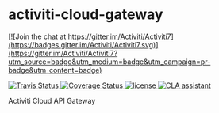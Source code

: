 # activiti-cloud-gateway
[![Join the chat at https://gitter.im/Activiti/Activiti7](https://badges.gitter.im/Activiti/Activiti7.svg)](https://gitter.im/Activiti/Activiti7?utm_source=badge&utm_medium=badge&utm_campaign=pr-badge&utm_content=badge)

<p>
  <a title='Build Status Travis' href="https://travis-ci.org/Activiti/activiti-cloud-gateway">
    <img src='https://travis-ci.org/Activiti/activiti-cloud-gateway.svg?branch=master'  alt='Travis Status' />
  </a>
  <a href='https://codecov.io/gh/Activiti/activiti-cloud-gateway'>
    <img src='http://img.shields.io/codecov/c/github/Activiti/activiti-cloud-gateway/master.svg?maxAge=86400' alt='Coverage Status' />
  </a>
  <a href='https://github.com/Activiti/activiti-cloud-gateway/blob/master/LICENSE.txt'>
       <img src='https://img.shields.io/hexpm/l/plug.svg' alt='license' />
  </a>
  <a href="https://cla-assistant.io/Activiti/activiti-cloud-gateway"><img src="https://cla-assistant.io/readme/badge/Activiti/activiti-cloud-gateway" alt="CLA assistant" /></a>
</p>
Activiti Cloud API Gateway
